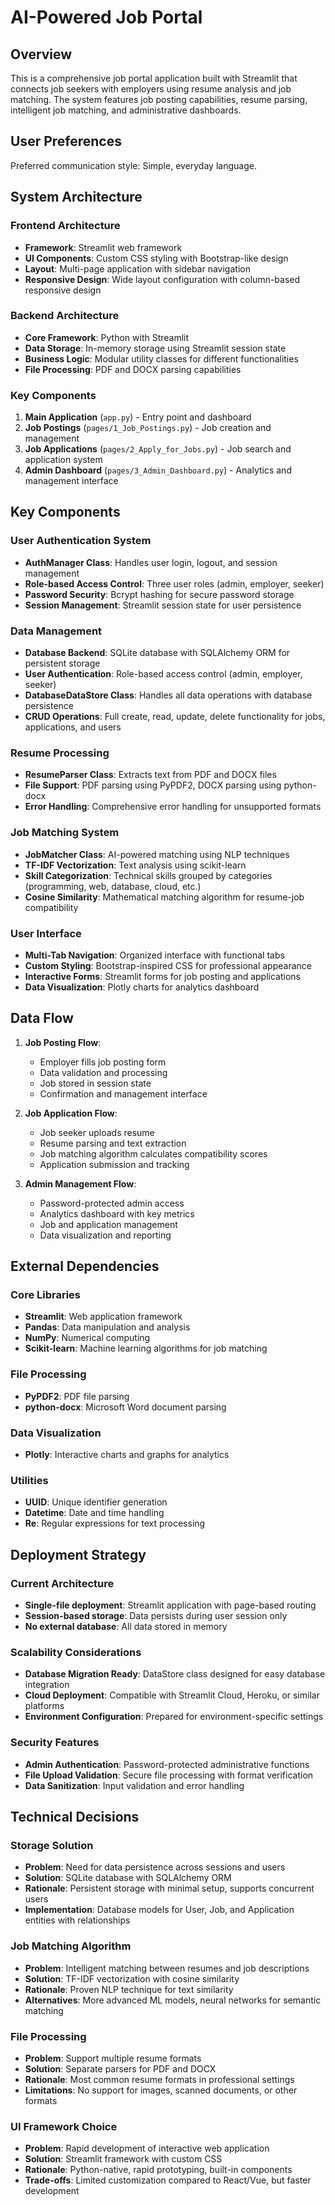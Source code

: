 # AI-Powered Job Portal

## Overview

This is a comprehensive job portal application built with Streamlit that connects job seekers with employers using resume analysis and job matching. The system features job posting capabilities, resume parsing, intelligent job matching, and administrative dashboards.

## User Preferences

Preferred communication style: Simple, everyday language.

## System Architecture

### Frontend Architecture
- **Framework**: Streamlit web framework
- **UI Components**: Custom CSS styling with Bootstrap-like design
- **Layout**: Multi-page application with sidebar navigation
- **Responsive Design**: Wide layout configuration with column-based responsive design

### Backend Architecture
- **Core Framework**: Python with Streamlit
- **Data Storage**: In-memory storage using Streamlit session state
- **Business Logic**: Modular utility classes for different functionalities
- **File Processing**: PDF and DOCX parsing capabilities

### Key Components
1. **Main Application** (`app.py`) - Entry point and dashboard
2. **Job Postings** (`pages/1_Job_Postings.py`) - Job creation and management
3. **Job Applications** (`pages/2_Apply_for_Jobs.py`) - Job search and application system
4. **Admin Dashboard** (`pages/3_Admin_Dashboard.py`) - Analytics and management interface

## Key Components

### User Authentication System
- **AuthManager Class**: Handles user login, logout, and session management
- **Role-based Access Control**: Three user roles (admin, employer, seeker)
- **Password Security**: Bcrypt hashing for secure password storage
- **Session Management**: Streamlit session state for user persistence

### Data Management
- **Database Backend**: SQLite database with SQLAlchemy ORM for persistent storage
- **User Authentication**: Role-based access control (admin, employer, seeker)
- **DatabaseDataStore Class**: Handles all data operations with database persistence
- **CRUD Operations**: Full create, read, update, delete functionality for jobs, applications, and users

### Resume Processing
- **ResumeParser Class**: Extracts text from PDF and DOCX files
- **File Support**: PDF parsing using PyPDF2, DOCX parsing using python-docx
- **Error Handling**: Comprehensive error handling for unsupported formats

### Job Matching System
- **JobMatcher Class**: AI-powered matching using NLP techniques
- **TF-IDF Vectorization**: Text analysis using scikit-learn
- **Skill Categorization**: Technical skills grouped by categories (programming, web, database, cloud, etc.)
- **Cosine Similarity**: Mathematical matching algorithm for resume-job compatibility

### User Interface
- **Multi-Tab Navigation**: Organized interface with functional tabs
- **Custom Styling**: Bootstrap-inspired CSS for professional appearance
- **Interactive Forms**: Streamlit forms for job posting and applications
- **Data Visualization**: Plotly charts for analytics dashboard

## Data Flow

1. **Job Posting Flow**:
   - Employer fills job posting form
   - Data validation and processing
   - Job stored in session state
   - Confirmation and management interface

2. **Job Application Flow**:
   - Job seeker uploads resume
   - Resume parsing and text extraction
   - Job matching algorithm calculates compatibility scores
   - Application submission and tracking

3. **Admin Management Flow**:
   - Password-protected admin access
   - Analytics dashboard with key metrics
   - Job and application management
   - Data visualization and reporting

## External Dependencies

### Core Libraries
- **Streamlit**: Web application framework
- **Pandas**: Data manipulation and analysis
- **NumPy**: Numerical computing
- **Scikit-learn**: Machine learning algorithms for job matching

### File Processing
- **PyPDF2**: PDF file parsing
- **python-docx**: Microsoft Word document parsing

### Data Visualization
- **Plotly**: Interactive charts and graphs for analytics

### Utilities
- **UUID**: Unique identifier generation
- **Datetime**: Date and time handling
- **Re**: Regular expressions for text processing

## Deployment Strategy

### Current Architecture
- **Single-file deployment**: Streamlit application with page-based routing
- **Session-based storage**: Data persists during user session only
- **No external database**: All data stored in memory

### Scalability Considerations
- **Database Migration Ready**: DataStore class designed for easy database integration
- **Cloud Deployment**: Compatible with Streamlit Cloud, Heroku, or similar platforms
- **Environment Configuration**: Prepared for environment-specific settings

### Security Features
- **Admin Authentication**: Password-protected administrative functions
- **File Upload Validation**: Secure file processing with format verification
- **Data Sanitization**: Input validation and error handling

## Technical Decisions

### Storage Solution
- **Problem**: Need for data persistence across sessions and users
- **Solution**: SQLite database with SQLAlchemy ORM
- **Rationale**: Persistent storage with minimal setup, supports concurrent users
- **Implementation**: Database models for User, Job, and Application entities with relationships

### Job Matching Algorithm
- **Problem**: Intelligent matching between resumes and job descriptions
- **Solution**: TF-IDF vectorization with cosine similarity
- **Rationale**: Proven NLP technique for text similarity
- **Alternatives**: More advanced ML models, neural networks for semantic matching

### File Processing
- **Problem**: Support multiple resume formats
- **Solution**: Separate parsers for PDF and DOCX
- **Rationale**: Most common resume formats in professional settings
- **Limitations**: No support for images, scanned documents, or other formats

### UI Framework Choice
- **Problem**: Rapid development of interactive web application
- **Solution**: Streamlit framework with custom CSS
- **Rationale**: Python-native, rapid prototyping, built-in components
- **Trade-offs**: Limited customization compared to React/Vue, but faster development
